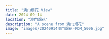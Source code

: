 ```yaml
---
title: "澳门烟花 View"
date: 2024-09-14
location: "澳门烟花"
description: "A scene from 澳门烟花"
image: "images/20240914澳门烟花-PDM_5006.jpg"
---
```

